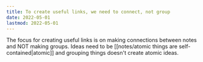 ```yaml
---
title: To create useful links, we need to connect, not group
date: 2022-05-01
lastmod: 2022-05-01
---
```

The focus for creating useful links is on making connections between notes and NOT making groups. Ideas need to be [[notes/atomic things are self-contained|atomic]] and grouping things doesn't create atomic ideas.